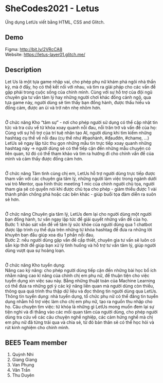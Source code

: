 # SheCodes2021 - Letus
Ứng dụng LetUs viết bằng HTML, CSS and Glitch.

## Demo 
Figma: http://bit.ly/2VRcCA8 <br/>
Website: https://letus-layer01.glitch.me/

## Description
Let Us là một tựa game nhập vai, cho phép phụ nữ khám phá ngôi nhà thần kỳ, mà ở đấy, họ có thể kết nối với nhau, và tìm ra giải pháp cho các vấn đề gặp phải trong cuộc sống của chính mình. Cùng với sự hỗ trợ của đội ngũ chuyên gia tư vấn tâm lý hay những người chơi khác đồng cảnh ngộ, qua tựa game này, người dùng sẽ tìm thấy bạn đồng hành, được thấu hiểu và đồng cảm, được an ủi và trở nên nhẹ nhõm hơn.<br/><br/>

Ở chức năng Kho “tâm sự” - nơi cho phép người sử dụng có thể cập nhật tin tức và tra cứu về từ khóa xoay quanh nỗi đau, nỗi trăn trở và vấn đề của họ:
Cùng với sự hỗ trợ của trí tuệ nhân tạo AI, người dùng khi tìm kiếm những hashtag cụ thể về nỗi đau (cụ thể như #bạohành, #đauđớn, #chamẹ, …) LetUs sẽ ngay lập tức thu gọn những mẫu tin trực tiếp xoay quanh những hashtag này → người dùng sẽ có thể tiếp cận đến những mẫu chuyện có liên quan, từ đó có thể tham khảo và tìm ra hướng đi cho chính vấn đề của mình và cảm thấy được đồng cảm hơn.<br/><br/>

Ở chức năng Tâm tình cùng chị em, LetUs hỗ trợ người dùng trực tiếp được tham vấn với các chuyên gia tâm lý, những người làm việc trong ngành dưới vai trò Mentor, qua hình thức meeting 1 mic của chính người chủ tọa, người tham gia sẽ có quyền nói khi được chủ tọa cho phép - giảm thiểu được 1 vài thành phần chống phá hoặc các bên khác - giúp buổi tọa đàm diễn ra suôn sẻ hơn.<br/><br/>

Ở chức năng Chuyên gia tâm lý, LetUs đem lại cho người dùng một người bạn đồng hành, tư vấn ngay lập tức để giải quyết những vấn đề của họ.<br/>
Bước 1: khảo sát vấn đề về tâm lý sức khỏe của người dùng qua 1 chatbot được lập trình cụ thể dựa trên những từ khóa hashtag để đưa ra những lời khuyên ban đầu giúp xoa dịu 1 phần nỗi đau.<br/>
Bước 2: nếu người dùng gặp vấn đề cấp thiết, chuyên gia tư vấn sẽ luôn có sẵn kịp thời để giúp bạn xử lý tình huống và hỗ trợ tư vấn tâm lý, giúp người dùng vượt qua sự hoảng loạn.<br/><br/>

Ở chức năng Kho tuyển dụng:<br/>
Nâng cao kỹ năng: cho phép người dùng tiếp cận đến những bài học bổ ích nhằm nâng cao kĩ năng của chính chị em phụ nữ, để thuận tiện cho việc tuyển dụng xin việc sau này. Bằng những thuật toán của Machine Learning có thể đưa ra những gợi ý các kỹ năng liên quan mà người dùng còn thiếu, thông qua quá trình thu thập dữ liệu và đọc thông tin người dùng qua LetUs.<br/>
Thông tin tuyển dụng: nhà tuyển dụng, tổ chức phụ nữ có thể đăng tin tuyển dụng nhằm hỗ trợ việc làm cho chị em phụ nữ, tạo ra nguồn thu nhập cho họ.
Câu chuyện tìm việc: từ khóa là những gì LetUs mong muốn đem lại sự tiện nghi và đi thẳng vào các mối quan tâm của người dùng, cho phép người dùng tra cứu về các câu chuyện nghề nghiệp, các cảm hứng nghề mà chị em phụ nữ đã từng trải qua và chia sẻ, từ đó bản thân sẽ có thể học hỏi và rút kinh nghiệm cho chính mình.<br/>

## BEE5 Team member
1. Quỳnh Nhi<br/>
2. Giang Giang<br/>
3. Van Phung<br/>
4. Vân Trần<br/>
5. Thu Duyên
